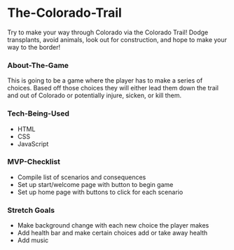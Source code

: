 # The-Colorado-Trail

Try to make your way through Colorado via the Colorado Trail!  Dodge transplants, avoid animals, look out for construction, and hope to make your way to the border!  

### About-The-Game

This is going to be a game where the player has to make a series of choices.  Based off those choices they will either lead them down the trail and out of Colorado or potentially injure, sicken, or kill them. 

### Tech-Being-Used

- HTML
- CSS
- JavaScript

### MVP-Checklist

- Compile list of scenarios and consequences
- Set up start/welcome page with button to begin game
- Set up home page with buttons to click for each scenario

### Stretch Goals

- Make background change with each new choice the player makes
- Add health bar and make certain choices add or take away health
- Add music
